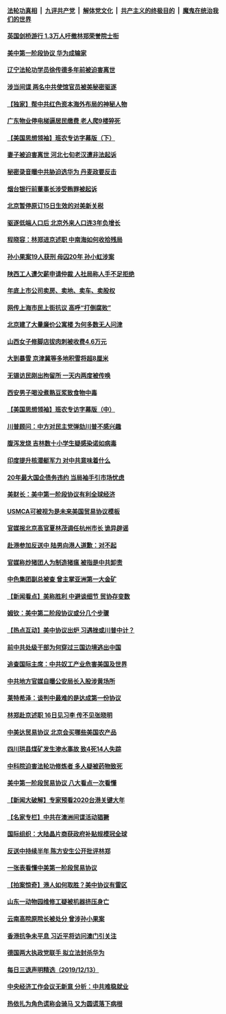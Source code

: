 ####  [法轮功真相](../../../../basic/blob/master/README.md?t=12160413) &nbsp;|&nbsp; [九评共产党](../../../../9ping.md/blob/master/README.md?t=12160413) &nbsp;|&nbsp; [解体党文化](../../../../jtdwh.md/blob/master/README.md?t=12160413)  &nbsp;|&nbsp; [共产主义的终极目的](../../../../gczydzjmd.md/blob/master/README.md?t=12160413) &nbsp;|&nbsp; [魔鬼在统治我们的世界](../../../../mgztzwmdsj.md/blob/master/README.md?t=12160413) 

#### [英国剑桥游行 1.3万人吁撤林郑荣誉院士衔](../pages/nsc413/n11724448.md?t=12160413) 

#### [美中第一阶段协议 华为成输家](../pages/nsc413/n11724434.md?t=12160413) 

#### [辽宁法轮功学员徐传德多年前被迫害离世](../pages/nsc413/n11724303.md?t=12160413) 

#### [涉当间谍 两名中共使馆官员被美秘密驱逐](../pages/nsc413/n11724310.md?t=12160413) 

#### [【独家】帮中共红色资本海外布局的神秘人物](../pages/nsc413/n11722684.md?t=12160413) 

#### [广东物业停电梯逼居民缴费 老人爬9楼猝死](../pages/nsc413/n11724316.md?t=12160413) 

#### [【美国思想领袖】班农专访字幕版（下）](../pages/nsc413/n11723411.md?t=12160413) 

#### [妻子被迫害离世 河北七旬老汉遭非法起诉](../pages/nsc413/n11724054.md?t=12160413) 


#### [秘密录音曝中共胁迫选华为 丹麦政要反击](../pages/nsc413/n11722274.md?t=12160413) 

#### [烟台银行前董事长涉受贿罪被起诉](../pages/nsc413/n11723512.md?t=12160413) 

#### [北京暂停原订15日生效的对美新关税](../pages/nsc413/n11723940.md?t=12160413) 

#### [驱逐低端人口后 北京外来人口连3年负增长](../pages/nsc413/n11723627.md?t=12160413) 

#### [程晓容：林郑进京述职 中南海如何收拾残局](../pages/nsc413/n11723672.md?t=12160413) 

#### [孙小果案19人获刑 母囚20年 孙小虹涉案](../pages/nsc413/n11723546.md?t=12160413) 

#### [陕西工人遭欠薪申请仲裁 人社局称人手不足拒绝](../pages/nsc413/n11723449.md?t=12160413) 

#### [年底上市公司卖房、卖地、卖车、卖股权](../pages/nsc413/n11723282.md?t=12160413) 

#### [网传上海市民上街抗议 高呼“打倒腐败”](../pages/nsc413/n11723534.md?t=12160413) 

#### [北京建了大量廉价公寓楼 为何多数无人问津](../pages/nsc413/n11723522.md?t=12160413) 

#### [山西女子修脚店拔肉刺被收费4.6万元](../pages/nsc413/n11723514.md?t=12160413) 

#### [大到暴雪 京津冀等多地积雪将超8厘米](../pages/nsc413/n11723519.md?t=12160413) 

#### [无锡访民刚出拘留所 一天内两度被传唤](../pages/nsc413/n11723484.md?t=12160413) 

#### [西安男子喝没煮熟豆浆致食物中毒](../pages/nsc413/n11723409.md?t=12160413) 

#### [【美国思想领袖】班农专访字幕版（中）](../pages/nsc413/n11723396.md?t=12160413) 

#### [川普顾问：中方对民主党弹劾川普不感兴趣](../pages/nsc413/n11722859.md?t=12160413) 

#### [腹泻发烧 吉林数十小学生疑感染诺如病毒](../pages/nsc413/n11723156.md?t=12160413) 

#### [印度提升核潜艇军力 对中共意味着什么](../pages/nsc413/n11723177.md?t=12160413) 

#### [20年最大国企债务违约 当局袖手引市场忧虑](../pages/nsc413/n11723140.md?t=12160413) 

#### [美财长：美中第一阶段协议有利全球经济](../pages/nsc413/n11723082.md?t=12160413) 

#### [USMCA可被视为是未来美国贸易协议模板](../pages/nsc413/n11723135.md?t=12160413) 

#### [官媒报北京高官夏林茂调任杭州市长 诡异辟谣](../pages/nsc413/n11722972.md?t=12160413) 

#### [赴港参加反送中 陆男向港人道歉：对不起](../pages/nsc413/n11723068.md?t=12160413) 

#### [官媒称炒猪团人为制造猪瘟 被指是中共卸责](../pages/nsc413/n11723078.md?t=12160413) 

#### [中色集团副总被查 曾主掌亚洲第一大金矿](../pages/nsc413/n11723061.md?t=12160413) 

#### [【新闻看点】美称胜利 中避谈细节 贸协存变数](../pages/nsc413/n11723047.md?t=12160413) 

#### [姆钦：美中第二阶段协议或分几个步骤](../pages/nsc413/n11723072.md?t=12160413) 

#### [【热点互动】美中协议出炉 习遇挫或川普中计？](../pages/nsc413/n11722898.md?t=12160413) 

#### [前中共处级干部为何穿过三国边境逃出中国](../pages/nsc413/n11722727.md?t=12160413) 

#### [追查国际主席：中共奴工产业危害美国及世界](../pages/nsc413/n11718825.md?t=12160413) 

#### [中共地方官媒自曝公安局长入股涉黄场所](../pages/nsc413/n11722813.md?t=12160413) 

#### [莱特希泽：谈判中最难的是达成第一份协议](../pages/nsc413/n11722925.md?t=12160413) 

#### [林郑赴京述职 16日见习李 传不见张晓明](../pages/nsc413/n11722900.md?t=12160413) 

#### [中美达贸易协议 北京会买哪些美国农产品](../pages/nsc413/n11722846.md?t=12160413) 

#### [四川珙县煤矿发生渗水事故 致4死14人失踪](../pages/nsc413/n11722829.md?t=12160413) 

#### [中科院迫害法轮功修炼者 多人疑被药物致死](../pages/nsc413/n11722767.md?t=12160413) 

#### [美中第一阶段贸易协议 八大看点一次看懂](../pages/nsc413/n11722668.md?t=12160413) 

#### [【新闻大破解】专家预看2020台港关键大年](../pages/nsc413/n11722655.md?t=12160413) 


#### [【名家专栏】中共在澳洲间谍活动猖獗](../pages/nsc413/n11721610.md?t=12160413) 

#### [国际组织：大陆晶片商获政府补贴规模冠全球](../pages/nsc413/n11722514.md?t=12160413) 

#### [反送中持续半年 陈方安生公开批评林郑](../pages/nsc413/n11722482.md?t=12160413) 

#### [一张表看懂中美第一阶段贸易协议](../pages/nsc413/n11721587.md?t=12160413) 

#### [【拍案惊奇】港人如何取胜？美中协议有雷区](../pages/nsc413/n11722295.md?t=12160413) 

#### [山东一动物园维修工疑被机器挤压身亡](../pages/nsc413/n11722469.md?t=12160413) 

#### [云南高院原院长被处分 曾涉孙小果案](../pages/nsc413/n11722439.md?t=12160413) 

#### [香港抗争未平息 习近平将访问澳门引关注](../pages/nsc413/n11722237.md?t=12160413) 

#### [德国两大执政党联手 拟立法封杀华为](../pages/nsc413/n11721781.md?t=12160413) 

#### [每日三退声明精选（2019/12/13）](../pages/nsc413/n11722193.md?t=12160413) 

#### [中央经济工作会议无新意 分析：中共难稳就业](../pages/nsc413/n11721234.md?t=12160413) 

#### [热依扎为角色谎称会骑马 又为圆谎落下病根](../pages/nsc413/n11721813.md?t=12160413) 

